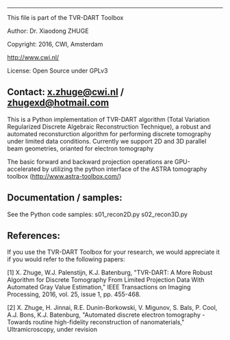-----------------------------------------------------------------------
This file is part of the TVR-DART Toolbox

Author: Dr. Xiaodong ZHUGE

Copyright: 2016, CWI, Amsterdam

http://www.cwi.nl/

License: Open Source under GPLv3

Contact: x.zhuge@cwi.nl / zhugexd@hotmail.com
-----------------------------------------------------------------------
This is a Python implementation of TVR-DART algorithm 
(Total Variation Regularized Discrete Algebraic Reconstruction Technique), 
a robust and automated reconsturction algorithm for performing discrete tomography under limited data conditions.
Currently we support 2D and 3D parallel beam geometries, orianted for electron tomography

The basic forward and backward projection operations are GPU-accelerated by utilizing
the python interface of the ASTRA tomography toolbox (http://www.astra-toolbox.com/)

Documentation / samples:
-------------------------
See the Python code samples:
s01_recon2D.py
s02_recon3D.py

References:
------------
If you use the TVR-DART Toolbox for your research, we would appreciate it if you would refer to the following papers:

[1] X. Zhuge, W.J. Palenstijn, K.J. Batenburg, "TVR-DART: A More Robust Algorithm for Discrete Tomography From Limited Projection Data 
With Automated Gray Value Estimation," IEEE Transactions on Imaging Processing, 2016, vol. 25, issue 1, pp. 455-468.

[2] X. Zhuge, H. Jinnai, R.E. Dunin-Borkowski, V. Migunov, S. Bals, P. Cool, A.J. Bons, K.J. Batenburg, 
"Automated discrete electron tomography - Towards routine high-fidelity reconstruction of nanomaterials," Ultramicroscopy, under revision
